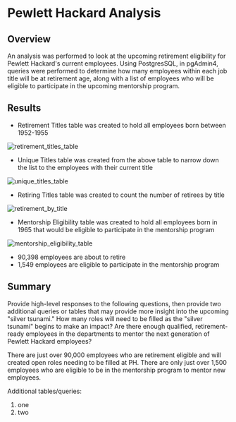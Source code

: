 # Pewlett Hackard Analysis

## Overview
An analysis was performed to look at the upcoming retirement eligibility for Pewlett Hackard's current employees. Using PostgresSQL, in pgAdmin4, queries were performed to determine how many employees within each job title will be at retirement age, along with a list of employees who will be eligible to participate in the upcoming mentorship program.

## Results
- Retirement Titles table was created to hold all employees born between 1952-1955

![retirement_titles_table](https://user-images.githubusercontent.com/90863226/140664460-b437079f-fdc0-4082-9605-4092562bd6b6.png)

- Unique Titles table was created from the above table to narrow down the list to the employees with their current title

![unique_titles_table](https://user-images.githubusercontent.com/90863226/140664555-b02e79fc-400c-443c-a091-98541ece3224.png)

-  Retiring Titles table was created to count the number of retirees by title

![retirement_by_title](https://user-images.githubusercontent.com/90863226/140658991-c969ac80-6792-4d94-95ae-ed085db02764.png)

- Mentorship Eligibility table was created to hold all employees born in 1965 that would be eligible to participate in the mentorship program 

![mentorship_eligibility_table](https://user-images.githubusercontent.com/90863226/140664676-f6141956-0618-4091-bf88-92d93e9320ba.png)

- 90,398 employees are about to retire
- 1,549 employees are eligible to participate in the mentorship program

## Summary
Provide high-level responses to the following questions, then provide two additional queries or tables that may provide more insight into the upcoming "silver tsunami."
How many roles will need to be filled as the "silver tsunami" begins to make an impact?
Are there enough qualified, retirement-ready employees in the departments to mentor the next generation of Pewlett Hackard employees?

There are just over 90,000 employees who are retirement eligible and will created open roles needing to be filled at PH.  There are only just over 1,500 employees who are eligible to be in the mentorship program to mentor new employees.

Additional tables/queries:
1. one
2. two

